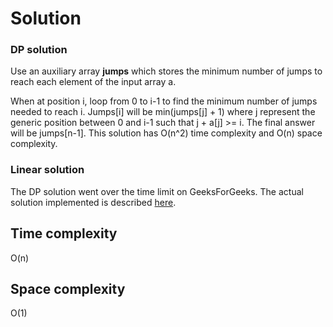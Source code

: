 # Solution

### DP solution

Use  an auxiliary array **jumps** which stores the minimum number of jumps to reach each element of the input array a.

When at position i, loop from 0 to i-1 to find the minimum number of jumps needed to reach i. Jumps[i] will be min(jumps[j] + 1) where j represent the generic position between 0 and i-1 such that j + a[j] >= i. The final answer will be jumps[n-1]. This solution has O(n^2) time complexity and O(n) space complexity.

### Linear solution

The DP solution went over the time limit on GeeksForGeeks. The actual solution implemented is described [here](https://www.geeksforgeeks.org/minimum-number-jumps-reach-endset-2on-solution/).

## Time complexity
O(n)

## Space complexity

O(1)